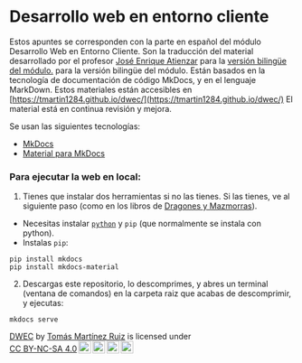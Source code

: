 # **Desarrollo web en entorno cliente**

Estos apuntes se corresponden con la parte en español del módulo Desarrollo Web en Entorno Cliente. 
Son la traducción del material desarrollado por el profesor [José Enrique Atienzar](https://github.com/jeatzr) para la [versión bilingüe del módulo.](https://jeatzr.github.io/dwec-bi/) para la versión bilingüe del módulo.
Están basados en la tecnología de documentación de código MkDocs, y en el lenguaje MarkDown.
Estos materiales están accesibles en [https://tmartin1284.github.io/dwec/](https://tmartin1284.github.io/dwec/)
El material está en continua revisión y mejora.

Se usan las siguientes tecnologías:
- [MkDocs](https://www.mkdocs.org/)
- [Material para MkDocs](https://squidfunk.github.io/mkdocs-material/)

### Para ejecutar la web en local:

1. Tienes que instalar dos herramientas si no las tienes. Si las tienes, ve al siguiente paso (como en los libros de [Dragones y Mazmorras](https://www.ddo.com/home)).


- Necesitas instalar [`python`](https://www.python.org/) y `pip`  (que normalmente se instala con python). 
- Instalas `pip`:

```
pip install mkdocs
pip install mkdocs-material
````

2. Descargas este repositorio, lo descomprimes, y abres un terminal (ventana de comandos) en la carpeta raiz que acabas de descomprimir, y ejecutas:
   
```
mkdocs serve
```

<p xmlns:cc="http://creativecommons.org/ns#" xmlns:dct="http://purl.org/dc/terms/"><a property="dct:title" rel="cc:attributionURL" href="https://tmartin1284.github.io/dwec/">DWEC</a> by <a rel="cc:attributionURL dct:creator" property="cc:attributionName" href="https://github.com/tmartin1284">Tomás Martínez Ruiz</a> is licensed under <a href="https://creativecommons.org/licenses/by-nc-sa/4.0/?ref=chooser-v1" target="_blank" rel="license noopener noreferrer" style="display:inline-block;">CC BY-NC-SA 4.0<img style="height:22px!important;margin-left:3px;vertical-align:text-bottom;" src="https://mirrors.creativecommons.org/presskit/icons/cc.svg?ref=chooser-v1" alt=""><img style="height:22px!important;margin-left:3px;vertical-align:text-bottom;" src="https://mirrors.creativecommons.org/presskit/icons/by.svg?ref=chooser-v1" alt=""><img style="height:22px!important;margin-left:3px;vertical-align:text-bottom;" src="https://mirrors.creativecommons.org/presskit/icons/nc.svg?ref=chooser-v1" alt=""><img style="height:22px!important;margin-left:3px;vertical-align:text-bottom;" src="https://mirrors.creativecommons.org/presskit/icons/sa.svg?ref=chooser-v1" alt=""></a></p>
